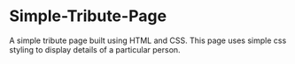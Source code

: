 # Simple-Tribute-Page
  A simple tribute page built using HTML and CSS.
  This page uses simple css styling to display details of a particular person.
